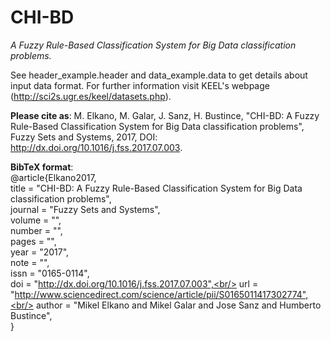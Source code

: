 # CHI-BD
*A Fuzzy Rule-Based Classification System for Big Data classification problems.*

See header_example.header and data_example.data to get details about input data format. For further information visit KEEL's webpage (http://sci2s.ugr.es/keel/datasets.php).

**Please cite as**: M. Elkano, M. Galar, J. Sanz, H. Bustince, "CHI-BD: A Fuzzy Rule-Based Classification System for Big Data classification problems", Fuzzy Sets and Systems, 2017, DOI: http://dx.doi.org/10.1016/j.fss.2017.07.003.

**BibTeX format**:<br/>
@article{Elkano2017,<br/>
  title = "CHI-BD: A Fuzzy Rule-Based Classification System for Big Data classification problems",<br/>
  journal = "Fuzzy Sets and Systems",<br/>
  volume = "",<br/>
  number = "",<br/>
  pages = "",<br/>
  year = "2017",<br/>
  note = "",<br/>
  issn = "0165-0114",<br/>
  doi = "http://dx.doi.org/10.1016/j.fss.2017.07.003",<br/>
  url = "http://www.sciencedirect.com/science/article/pii/S0165011417302774",<br/>
  author = "Mikel Elkano and Mikel Galar and Jose Sanz and Humberto Bustince",<br/>
}<br/>
